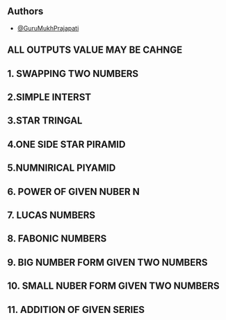 ## Authors

- [@GuruMukhPrajapati](https://github.com/GuruMukhPrajapati)


## ALL OUTPUTS VALUE MAY BE CAHNGE

 ## 1. SWAPPING TWO NUMBERS

## 2.SIMPLE INTERST

## 3.STAR TRINGAL 

## 4.ONE SIDE STAR PIRAMID 

## 5.NUMNIRICAL PIYAMID

## 6. POWER OF GIVEN NUBER N

## 7. LUCAS NUMBERS 

## 8. FABONIC NUMBERS

## 9. BIG NUMBER FORM GIVEN TWO NUMBERS 

## 10. SMALL NUBER FORM GIVEN TWO NUMBERS 

## 11. ADDITION OF GIVEN SERIES
  
                        



